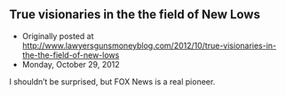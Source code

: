 ## True visionaries in the the field of New Lows

 * Originally posted at http://www.lawyersgunsmoneyblog.com/2012/10/true-visionaries-in-the-the-field-of-new-lows
 * Monday, October 29, 2012

I shouldn’t be surprised, but FOX News is a real pioneer.